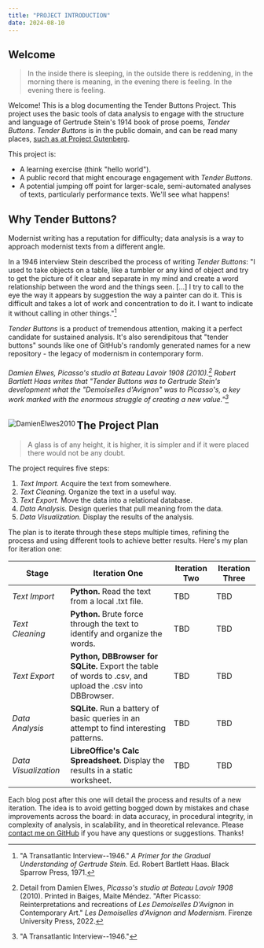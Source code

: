```yaml
---
title: "PROJECT INTRODUCTION"
date: 2024-08-10
---
```


## Welcome

> In the inside there is sleeping, in the outside there is reddening, in the morning there is meaning, in the evening there is feeling. In the evening there is feeling.

Welcome! This is a blog documenting the Tender Buttons Project. This project uses the basic tools of data analysis to engage with the structure and language of Gertrude Stein's 1914 book of prose poems, *Tender Buttons*. *Tender Buttons* is in the public domain, and can be read many places, [such as at Project Gutenberg](https://www.gutenberg.org/files/15396/15396-h/15396-h.htm).

This project is: 
 - A learning exercise (think "hello world").
 - A public record that might encourage engagement with *Tender Buttons*.
 - A potential jumping off point for larger-scale, semi-automated analyses of texts, particularly performance texts. We'll see what happens! 

## Why Tender Buttons?

Modernist writing has a reputation for difficulty; data analysis is a way to approach modernist texts from a different angle. 

In a 1946 interview Stein described the process of writing *Tender Buttons*: "I used to take objects on a table, like a tumbler or any kind of object and try to get the picture of it clear and separate in my mind and create a word relationship between the word and the things seen. [...] I try to call to the eye the way it appears by suggestion the way a painter can do it. This is difficult and takes a lot of work and concentration to do it. I want to indicate it without calling in other things."[^1] 

*Tender Buttons* is a product of tremendous attention, making it a perfect candidate for sustained analysis. It's also serendipitous that "tender buttons" sounds like one of GitHub's randomly generated names for a new repository - the legacy of modernism in contemporary form. 

###### Damien Elwes, *Picasso's studio at Bateau Lavoir 1908* (2010).[^2] Robert Bartlett Haas writes that "*Tender Buttons* was to Gertrude Stein's development what the "Demoiselles d'Avignon" was to Picasso's, a key work marked with the enormous struggle of creating a new value."[^3]

<img src=https://github.com/a-location-1/tender-buttons/tree/main/images/DamienElwes2010.png alt=DamienElwes2010 width=auto align=left>

## The Project Plan

> A glass is of any height, it is higher, it is simpler and if it were placed there would not be any doubt. 

The project requires five steps:
1. *Text Import.* Acquire the text from somewhere.
2. *Text Cleaning.* Organize the text in a useful way.
3. *Text Export.* Move the data into a relational database.
4. *Data Analysis.* Design queries that pull meaning from the data.
5. *Data Visualization.* Display the results of the analysis. 

The plan is to iterate through these steps multiple times, refining the process and using different tools to achieve better results. Here's my plan for iteration one: 

| Stage      | Iteration One | Iteration Two | Iteration Three |
| ----------- | ----------- | ----------- | ----------- | 
| *Text Import*      | **Python.** Read the text from a local .txt file.   | TBD | TBD |
| *Text Cleaning*   | **Python.** Brute force through the text to identify and organize the words.   | TBD | TBD |
| *Text Export*   | **Python, DBBrowser for SQLite.** Export the table of words to .csv, and upload the .csv into DBBrowser. | TBD | TBD |
| *Data Analysis*   | **SQLite.** Run a battery of basic queries in an attempt to find interesting patterns. | TBD | TBD |
| *Data Visualization*   | **LibreOffice's Calc Spreadsheet.** Display the results in a static worksheet.   | TBD | TBD |

Each blog post after this one will detail the process and results of a new iteration. The idea is to avoid getting bogged down by mistakes and chase improvements across the board: in data accuracy, in procedural integrity, in complexity of analysis, in scalability, and in theoretical relevance. Please [contact me on GitHub](https://github.com/a-location-1) if you have any questions or suggestions. Thanks! 

[^1]: "A Transatlantic Interview--1946." *A Primer for the Gradual Understanding of Gertrude Stein.* Ed. Robert Bartlett Haas. Black Sparrow Press, 1971. 

[^2]: Detail from Damien Elwes, *Picasso's studio at Bateau Lavoir 1908* (2010). Printed in Baiges, Maite Méndez. "After Picasso: Reinterpretations and recreations of *Les Demoiselles D'Avignon* in Contemporary Art." *Les Demoiselles d'Avignon and Modernism.* Firenze University Press, 2022.

[^3]: "A Transatlantic Interview--1946."  
